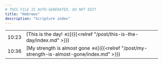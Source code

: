 ```yaml
---
# THIS FILE IS AUTO-GENERATED, DO NOT EDIT
title: "Hebrews"
description: "Scripture index"
---
```


|  |  |
| --- | --- |
| 10:23 | [This is the day!<span style="font-size:smaller; padding-left:0.5em;">#2</span>]({{<relref "/post/this-is-the-day/index.md" >}}) |
| 10:36 | [My strength is almost gone<span style="font-size:smaller; padding-left:0.5em;">#4</span>]({{<relref "/post/my-strength-is-almost-gone/index.md" >}}) |
